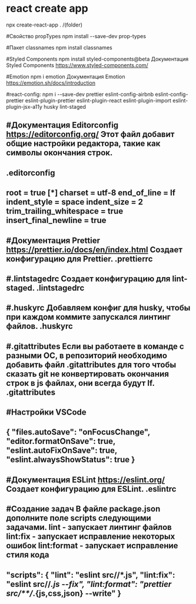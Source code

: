 # react create app
npx create-react-app . /(folder)

#Свойство propTypes
npm install --save-dev prop-types

#Пакет classnames
npm install classnames

#Styled Components
npm install styled-components@beta
Документация Styled Components https://www.styled-components.com/

#Emotion
npm i emotion
Документация Emotion https://emotion.sh/docs/introduction

#react-config:
npm i --save-dev prettier eslint-config-airbnb eslint-config-prettier eslint-plugin-prettier eslint-plugin-react eslint-plugin-import eslint-plugin-jsx-a11y husky lint-staged

#Документация Editorconfig https://editorconfig.org/
Этот файл добавит общие настройки редактора, такие как символы окончания строк.
-----------------------
.editorconfig
-----------------------
root = true
[*]
charset = utf-8
end_of_line = lf
indent_style = space
indent_size = 2
trim_trailing_whitespace = true
insert_final_newline = true
-----------------------

#Документация Prettier https://prettier.io/docs/en/index.html
Создает конфигурацию для Prettier.
.prettierrc
-----------------------

#.lintstagedrc
Создает конфигурацию для lint-staged.
.lintstagedrc
-----------------------


#.huskyrc
Добавляем конфиг для husky, чтобы при каждом коммите запускался линтинг файлов.
.huskyrc
-----------------------

#.gitattributes
Если вы работаете в команде с разными ОС, в репозиторий необходимо добавить файл .gitattributes для того чтобы сказать git не конвертировать окончания строк в js файлах, они всегда будут lf.
.gitattributes
-----------------------

#Настройки VSCode
-----------------------
{
  "files.autoSave": "onFocusChange",
  "editor.formatOnSave": true,
  "eslint.autoFixOnSave": true,
  "eslint.alwaysShowStatus": true
}
-----------------------

#Документация ESLint https://eslint.org/
Создает конфигурацию для ESLint.
.eslintrc
-----------------------


#Создание задач
В файле package.json дополните поле scripts следующими задачами.
lint - запускает линтинг файлов
lint:fix - запускает исправление некоторых ошибок
lint:format - запускает исправление стиля кода
-----------------------
"scripts": {
  "lint": "eslint src/**/*.js",
  "lint:fix": "eslint src/**/*.js --fix",
  "lint:format": "prettier src/**/*.{js,css,json} --write"
  }
-----------------------













